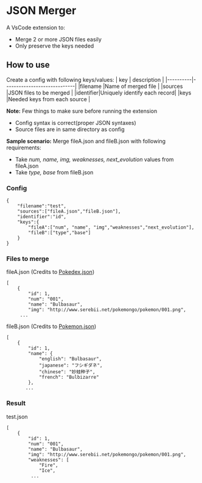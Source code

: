 # JSON Merger

A VsCode extension to:

* Merge 2 or more JSON files easily
* Only preserve the keys needed

## How to use
Create a config with following keys/values:
| key      | description                 |
|----------|-----------------------------|
|filename  |Name of merged file          |
|sources   |JSON files to be merged      |
|identifier|Uniquely identify each record|
|keys      |Needed keys from each source |

**Note:** Few things to make sure before running the extension
* Config syntax is correct(proper JSON syntaxes)
* Source files are in same directory as config

**Sample scenario:** Merge fileA.json and fileB.json with following requirements:
* Take *num, name, img, weaknesses, next_evolution* values from fileA.json
* Take *type, base* from fileB.json

### Config
```
{
    "filename":"test",
    "sources":["fileA.json","fileB.json"],
    "identifier":"id",
    "keys":{
        "fileA":["num", "name", "img","weaknesses","next_evolution"],
        "fileB":["type","base"]
    }
}
```
### Files to merge

fileA.json (Credits to [Pokedex.json](https://github.com/Biuni/PokemonGO-Pokedex/blob/master/pokedex.json))
```
[
    {
        "id": 1,
        "num": "001",
        "name": "Bulbasaur",
        "img": "http://www.serebii.net/pokemongo/pokemon/001.png",
     ...
```
fileB.json (Credits to [Pokemon.json](https://github.com/fanzeyi/pokemon.json/blob/master/pokedex.json))
```
[
    {
        "id": 1,
        "name": {
            "english": "Bulbasaur",
            "japanese": "フシギダネ",
            "chinese": "妙蛙种子",
            "french": "Bulbizarre"
        },
       ...
```

### Result
test.json
```
[
    {
        "id": 1,
        "num": "001",
        "name": "Bulbasaur",
        "img": "http://www.serebii.net/pokemongo/pokemon/001.png",
        "weaknesses": [
            "Fire",
            "Ice",
         ...
```
